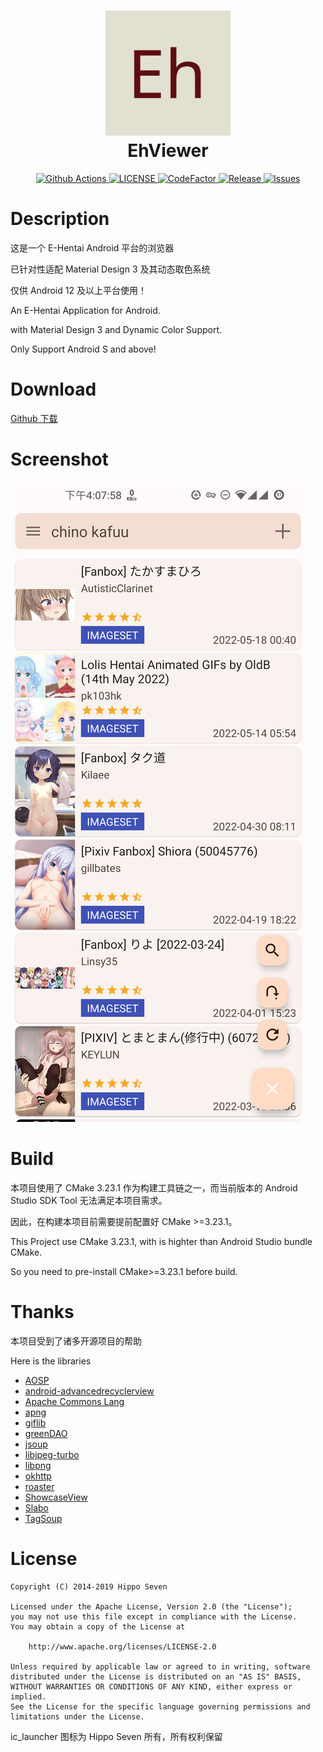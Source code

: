 <h1 align="center">
  <img src="art/launcher_icon-web.png" width="200">
  <br>EhViewer<br>
</h1>

<p align="center">
  <a href="https://github.com/asuka-mio/Ehviewer/actions">
    <img src="https://img.shields.io/github/workflow/status/asuka-mio/Ehviewer/EhViewer" alt="Github Actions">
  </a>
  <a href="https://github.com/asuka-mio/Ehviewer/blob/master/LICENSE">
    <img src="https://img.shields.io/github/license/asuka-mio/Ehviewer" alt="LICENSE">
  </a>
  <a href="https://www.codefactor.io/repository/github/asuka-mio/ehviewer">
    <img src="https://www.codefactor.io/repository/github/asuka-mio/ehviewer/badge" alt="CodeFactor">
  </a>
  <a href="https://github.com/asuka-mio/Ehviewer/releases">
    <img src="https://img.shields.io/github/v/release/asuka-mio/ehviewer?include_prereleases" alt="Release">
  </a>
  <a href="https://github.com/asuka-mio/Ehviewer/issues">
    <img src="https://img.shields.io/github/issues/asuka-mio/ehviewer" alt="Issues">
  </a>
</p>

# Description
这是一个 E-Hentai Android 平台的浏览器

已针对性适配 Material Design 3 及其动态取色系统

仅供 Android 12 及以上平台使用！


An E-Hentai Application for Android.

with Material Design 3 and Dynamic Color Support.

Only Support Android S and above!

# Download

[Github 下载](https://github.com/asuka-mio/Ehviewer/releases)

# Screenshot

![screenshot-01](art/screenshot-01.png)


# Build

本项目使用了 CMake 3.23.1 作为构建工具链之一，而当前版本的 Android Studio SDK Tool 无法满足本项目需求。

因此，在构建本项目前需要提前配置好 CMake >=3.23.1。

This Project use CMake 3.23.1, with is highter than Android Studio bundle CMake.

So you need to pre-install CMake>=3.23.1 before build.

# Thanks

本项目受到了诸多开源项目的帮助

Here is the libraries

- [AOSP](http://source.android.com/)
- [android-advancedrecyclerview](https://github.com/h6ah4i/android-advancedrecyclerview)
- [Apache Commons Lang](https://commons.apache.org/proper/commons-lang/)
- [apng](http://apng.sourceforge.net/)
- [giflib](http://giflib.sourceforge.net)
- [greenDAO](https://github.com/greenrobot/greenDAO)
- [jsoup](https://github.com/jhy/jsoup)
- [libjpeg-turbo](http://libjpeg-turbo.virtualgl.org/)
- [libpng](http://www.libpng.org/pub/png/libpng.html)
- [okhttp](https://github.com/square/okhttp)
- [roaster](https://github.com/forge/roaster)
- [ShowcaseView](https://github.com/amlcurran/ShowcaseView)
- [Slabo](https://github.com/TiroTypeworks/Slabo)
- [TagSoup](http://home.ccil.org/~cowan/tagsoup/)


# License

    Copyright (C) 2014-2019 Hippo Seven

    Licensed under the Apache License, Version 2.0 (the "License");
    you may not use this file except in compliance with the License.
    You may obtain a copy of the License at

        http://www.apache.org/licenses/LICENSE-2.0

    Unless required by applicable law or agreed to in writing, software
    distributed under the License is distributed on an "AS IS" BASIS,
    WITHOUT WARRANTIES OR CONDITIONS OF ANY KIND, either express or implied.
    See the License for the specific language governing permissions and
    limitations under the License.

ic_launcher 图标为 Hippo Seven 所有，所有权利保留
